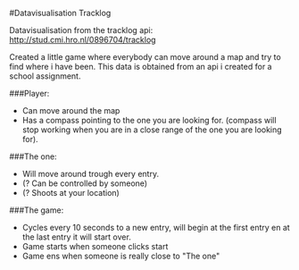 #Datavisualisation Tracklog

Datavisualisation from the tracklog api: http://stud.cmi.hro.nl/0896704/tracklog

Created a little game where everybody can move around a map and try to find where i have been. This data is obtained from an api i created for a school assignment.

###Player:
- Can move around the map
- Has a compass pointing to the one you are looking for. (compass will stop working when you are in a close range of the one you are looking for).

###The one:
- Will move around trough every entry.
- (? Can be controlled by someone)
- (? Shoots at your location)

###The game:
- Cycles every 10 seconds to a new entry, will begin at the first entry en at the last entry it will start over.
- Game starts when someone clicks start
- Game ens when someone is really close to "The one"



